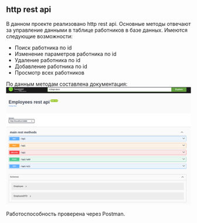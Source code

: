 ## http rest api

В данном проекте реализовано http rest api. Основные методы отвечают за управление данными в таблице 
работников в базе данных. Имеются следующие возможности:

- Поиск работника по id
- Изменение параметров работника по id
- Удаление работника по id
- Добавление работника по id
- Просмотр всех работников

По данным методам составлена документация:
![swaggerDocumentation.png](swaggerDocumentation.png)

Работоспособность проверена через Postman.